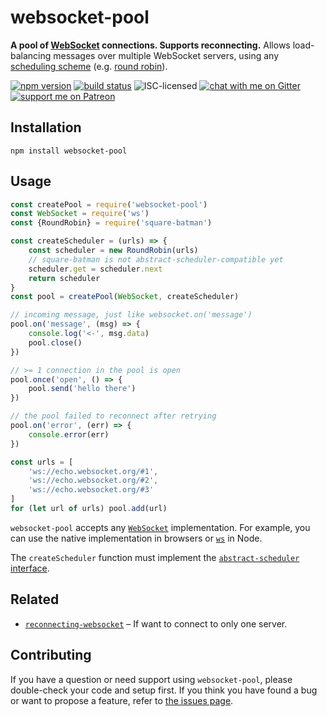 # websocket-pool

**A pool of [WebSocket](https://en.wikipedia.org/wiki/WebSocket) connections. Supports reconnecting.** Allows load-balancing messages over multiple WebSocket servers, using any [scheduling scheme](https://en.wikipedia.org/wiki/Scheduling_(computing)#Scheduling_disciplines) (e.g. [round robin](https://en.wikipedia.org/wiki/Round-robin_scheduling)).

[![npm version](https://img.shields.io/npm/v/websocket-pool.svg)](https://www.npmjs.com/package/websocket-pool)
[![build status](https://api.travis-ci.org/derhuerst/websocket-pool.svg?branch=master)](https://travis-ci.org/derhuerst/websocket-pool)
![ISC-licensed](https://img.shields.io/github/license/derhuerst/websocket-pool.svg)
[![chat with me on Gitter](https://img.shields.io/badge/chat%20with%20me-on%20gitter-512e92.svg)](https://gitter.im/derhuerst)
[![support me on Patreon](https://img.shields.io/badge/support%20me-on%20patreon-fa7664.svg)](https://patreon.com/derhuerst)


## Installation

```shell
npm install websocket-pool
```


## Usage

```js
const createPool = require('websocket-pool')
const WebSocket = require('ws')
const {RoundRobin} = require('square-batman')

const createScheduler = (urls) => {
	const scheduler = new RoundRobin(urls)
	// square-batman is not abstract-scheduler-compatible yet
	scheduler.get = scheduler.next
	return scheduler
}
const pool = createPool(WebSocket, createScheduler)

// incoming message, just like websocket.on('message')
pool.on('message', (msg) => {
	console.log('<-', msg.data)
	pool.close()
})

// >= 1 connection in the pool is open
pool.once('open', () => {
	pool.send('hello there')
})

// the pool failed to reconnect after retrying
pool.on('error', (err) => {
	console.error(err)
})

const urls = [
	'ws://echo.websocket.org/#1',
	'ws://echo.websocket.org/#2',
	'ws://echo.websocket.org/#3'
]
for (let url of urls) pool.add(url)
```

`websocket-pool` accepts any [`WebSocket`](https://developer.mozilla.org/en-US/docs/Web/API/WebSocket) implementation. For example, you can use the native implementation in browsers or [`ws`](https://npmjs.com/package/ws) in Node.

The `createScheduler` function must implement the [`abstract-scheduler` interface](https://github.com/derhuerst/abstract-scheduler).


## Related

- [`reconnecting-websocket`](https://www.npmjs.com/package/reconnecting-websocket) – If want to connect to only one server.


## Contributing

If you have a question or need support using `websocket-pool`, please double-check your code and setup first. If you think you have found a bug or want to propose a feature, refer to [the issues page](https://github.com/derhuerst/websocket-pool/issues).
